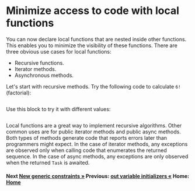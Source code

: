 # Minimize access to code with local functions

You can now declare local functions that are nested inside other functions. This enables you to minimize the visibility of these functions. There are three obvious use cases for local functions:

- Recursive functions.
- Iterator methods.
- Asynchronous methods.

Let's start with recursive methods. Try the following code  to calculate `6!` (factorial):

```cs --project ./ExploreCsharpSeven/ExploreCsharpSeven.csproj --source-file ./ExploreCsharpSeven/LocalFunctions.cs --region LocalFunctionFactorial --session Factorial
```

Use this block to try it with different values:

```cs --project ./ExploreCsharpSeven/ExploreCsharpSeven.csproj --source-file ./ExploreCsharpSeven/LocalFunctions.cs --region LocalFunctionFactorialTest --session Factorial
```

Local functions are a great way to implement recursive algorithms. Other common uses are for public iterator methods and public async methods. Both types of methods generate     code that reports errors later than programmers might expect. In the case of iterator methods, any exceptions are observed only when calling code that enumerates the returned sequence. In the case of async methods, any exceptions are only observed when the returned `Task` is awaited.

#### Next [New generic constraints &raquo;](./generic-constraints.md) Previous: [out variable initializers &laquo;](./out-variable-declaration.md) Home: [Home](readme.md)
